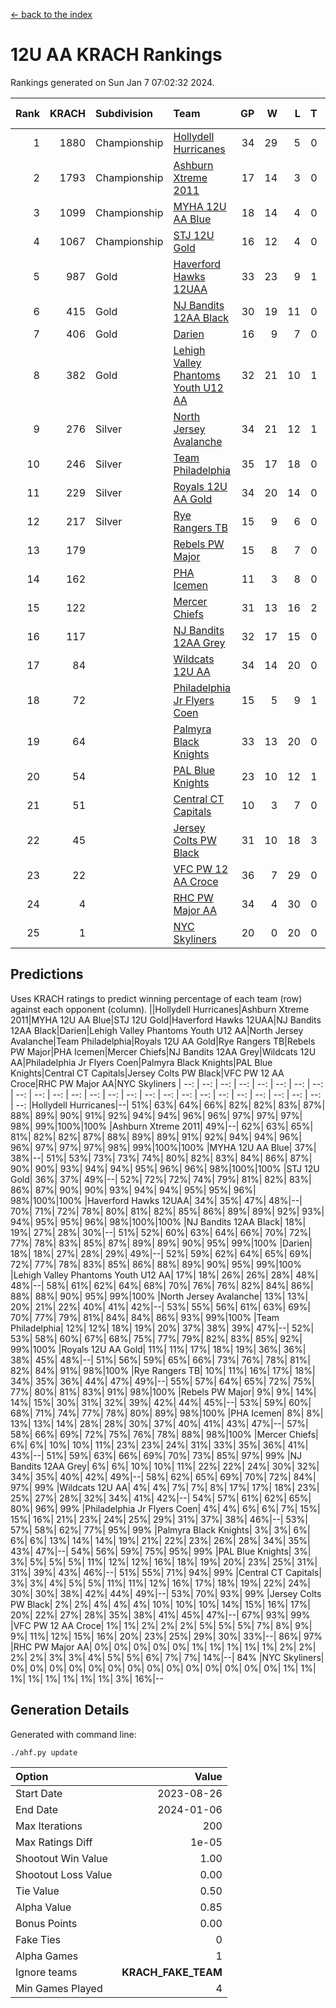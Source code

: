 [<- back to the index](readme.md)
# 12U AA KRACH Rankings
Rankings generated on Sun Jan  7 07:02:32 2024.

Rank|KRACH|Subdivision|Team|GP|W|L|T|OTW|OTL|SoS|Exp Wins|Win Diff
---:|---:|:---|:---|---:|---:|---:|---:|---:|---:|---:|---:|---:
1|1880|Championship|[Hollydell Hurricanes](https://gamesheetstats.com/seasons/3659/teams/141133/schedule)|34|29|5|0|4|0|411|29.8|-0.0
2|1793|Championship|[Ashburn Xtreme 2011](https://gamesheetstats.com/seasons/3659/teams/141121/schedule)|17|14|3|0|1|0|485|14.8|-0.0
3|1099|Championship|[MYHA 12U AA Blue](https://gamesheetstats.com/seasons/3659/teams/141123/schedule)|18|14|4|0|1|1|426|14.8|-0.0
4|1067|Championship|[STJ 12U Gold](https://gamesheetstats.com/seasons/3659/teams/141122/schedule)|16|12|4|0|1|0|470|12.8|-0.0
5|987|Gold|[Haverford Hawks 12UAA](https://gamesheetstats.com/seasons/3659/teams/141127/schedule)|33|23|9|1|2|3|599|24.3|-0.0
6|415|Gold|[NJ Bandits 12AA Black](https://gamesheetstats.com/seasons/3659/teams/141126/schedule)|30|19|11|0|0|1|480|19.8|-0.0
7|406|Gold|[Darien](https://gamesheetstats.com/seasons/3659/teams/141125/schedule)|16|9|7|0|1|1|459|9.9|0.0
8|382|Gold|[Lehigh Valley Phantoms Youth U12 AA](https://gamesheetstats.com/seasons/3659/teams/141129/schedule)|32|21|10|1|0|1|370|22.4|0.0
9|276|Silver|[North Jersey Avalanche](https://gamesheetstats.com/seasons/3659/teams/141137/schedule)|34|21|12|1|1|2|264|22.4|0.0
10|246|Silver|[Team Philadelphia](https://gamesheetstats.com/seasons/3659/teams/141128/schedule)|35|17|18|0|3|4|534|17.9|0.0
11|229|Silver|[Royals 12U AA Gold](https://gamesheetstats.com/seasons/3659/teams/141142/schedule)|34|20|14|0|3|1|333|20.9|0.0
12|217|Silver|[Rye Rangers TB](https://gamesheetstats.com/seasons/3659/teams/141140/schedule)|15|9|6|0|1|1|203|9.9|0.0
13|179||[Rebels PW Major](https://gamesheetstats.com/seasons/3659/teams/141138/schedule)|15|8|7|0|1|0|194|8.9|0.0
14|162||[PHA Icemen](https://gamesheetstats.com/seasons/3659/teams/141145/schedule)|11|3|8|0|0|0|754|3.8|-0.0
15|122||[Mercer Chiefs](https://gamesheetstats.com/seasons/3659/teams/141135/schedule)|31|13|16|2|2|3|372|14.9|0.0
16|117||[NJ Bandits 12AA Grey](https://gamesheetstats.com/seasons/3659/teams/141134/schedule)|32|17|15|0|1|2|244|17.9|0.0
17|84||[Wildcats 12U AA](https://gamesheetstats.com/seasons/3659/teams/141136/schedule)|34|14|20|0|0|0|386|14.9|0.0
18|72||[Philadelphia Jr Flyers Coen](https://gamesheetstats.com/seasons/3659/teams/141143/schedule)|15|5|9|1|0|0|432|6.4|0.0
19|64||[Palmyra Black Knights](https://gamesheetstats.com/seasons/3659/teams/141130/schedule)|33|13|20|0|2|1|428|13.9|0.0
20|54||[PAL Blue Knights](https://gamesheetstats.com/seasons/3659/teams/141139/schedule)|23|10|12|1|0|1|125|11.4|0.0
21|51||[Central CT Capitals](https://gamesheetstats.com/seasons/3659/teams/141124/schedule)|10|3|7|0|0|2|363|3.9|0.0
22|45||[Jersey Colts PW Black](https://gamesheetstats.com/seasons/3659/teams/141141/schedule)|31|10|18|3|1|0|180|12.4|0.0
23|22||[VFC PW 12 AA Croce](https://gamesheetstats.com/seasons/3659/teams/141131/schedule)|36|7|29|0|1|2|485|7.9|0.0
24|4||[RHC PW Major AA](https://gamesheetstats.com/seasons/3659/teams/141132/schedule)|34|4|30|0|0|0|237|4.9|0.0
25|1||[NYC Skyliners](https://gamesheetstats.com/seasons/3659/teams/141144/schedule)|20|0|20|0|0|0|118|0.9|0.0

## Predictions
Uses KRACH ratings to predict winning percentage of each team (row) against each opponent (column).
||Hollydell Hurricanes|Ashburn Xtreme 2011|MYHA 12U AA Blue|STJ 12U Gold|Haverford Hawks 12UAA|NJ Bandits 12AA Black|Darien|Lehigh Valley Phantoms Youth U12 AA|North Jersey Avalanche|Team Philadelphia|Royals 12U AA Gold|Rye Rangers TB|Rebels PW Major|PHA Icemen|Mercer Chiefs|NJ Bandits 12AA Grey|Wildcats 12U AA|Philadelphia Jr Flyers Coen|Palmyra Black Knights|PAL Blue Knights|Central CT Capitals|Jersey Colts PW Black|VFC PW 12 AA Croce|RHC PW Major AA|NYC Skyliners
| --: | --: | --: | --: | --: | --: | --: | --: | --: | --: | --: | --: | --: | --: | --: | --: | --: | --: | --: | --: | --: | --: | --: | --: | --: | --: 
|Hollydell Hurricanes|--| 51%| 63%| 64%| 66%| 82%| 82%| 83%| 87%| 88%| 89%| 90%| 91%| 92%| 94%| 94%| 96%| 96%| 97%| 97%| 97%| 98%| 99%|100%|100%
|Ashburn Xtreme 2011| 49%|--| 62%| 63%| 65%| 81%| 82%| 82%| 87%| 88%| 89%| 89%| 91%| 92%| 94%| 94%| 96%| 96%| 97%| 97%| 97%| 98%| 99%|100%|100%
|MYHA 12U AA Blue| 37%| 38%|--| 51%| 53%| 73%| 73%| 74%| 80%| 82%| 83%| 84%| 86%| 87%| 90%| 90%| 93%| 94%| 94%| 95%| 96%| 96%| 98%|100%|100%
|STJ 12U Gold| 36%| 37%| 49%|--| 52%| 72%| 72%| 74%| 79%| 81%| 82%| 83%| 86%| 87%| 90%| 90%| 93%| 94%| 94%| 95%| 95%| 96%| 98%|100%|100%
|Haverford Hawks 12UAA| 34%| 35%| 47%| 48%|--| 70%| 71%| 72%| 78%| 80%| 81%| 82%| 85%| 86%| 89%| 89%| 92%| 93%| 94%| 95%| 95%| 96%| 98%|100%|100%
|NJ Bandits 12AA Black| 18%| 19%| 27%| 28%| 30%|--| 51%| 52%| 60%| 63%| 64%| 66%| 70%| 72%| 77%| 78%| 83%| 85%| 87%| 89%| 89%| 90%| 95%| 99%|100%
|Darien| 18%| 18%| 27%| 28%| 29%| 49%|--| 52%| 59%| 62%| 64%| 65%| 69%| 72%| 77%| 78%| 83%| 85%| 86%| 88%| 89%| 90%| 95%| 99%|100%
|Lehigh Valley Phantoms Youth U12 AA| 17%| 18%| 26%| 26%| 28%| 48%| 48%|--| 58%| 61%| 62%| 64%| 68%| 70%| 76%| 76%| 82%| 84%| 86%| 88%| 88%| 90%| 95%| 99%|100%
|North Jersey Avalanche| 13%| 13%| 20%| 21%| 22%| 40%| 41%| 42%|--| 53%| 55%| 56%| 61%| 63%| 69%| 70%| 77%| 79%| 81%| 84%| 84%| 86%| 93%| 99%|100%
|Team Philadelphia| 12%| 12%| 18%| 19%| 20%| 37%| 38%| 39%| 47%|--| 52%| 53%| 58%| 60%| 67%| 68%| 75%| 77%| 79%| 82%| 83%| 85%| 92%| 99%|100%
|Royals 12U AA Gold| 11%| 11%| 17%| 18%| 19%| 36%| 36%| 38%| 45%| 48%|--| 51%| 56%| 59%| 65%| 66%| 73%| 76%| 78%| 81%| 82%| 84%| 91%| 98%|100%
|Rye Rangers TB| 10%| 11%| 16%| 17%| 18%| 34%| 35%| 36%| 44%| 47%| 49%|--| 55%| 57%| 64%| 65%| 72%| 75%| 77%| 80%| 81%| 83%| 91%| 98%|100%
|Rebels PW Major|  9%|  9%| 14%| 14%| 15%| 30%| 31%| 32%| 39%| 42%| 44%| 45%|--| 53%| 59%| 60%| 68%| 71%| 74%| 77%| 78%| 80%| 89%| 98%|100%
|PHA Icemen|  8%|  8%| 13%| 13%| 14%| 28%| 28%| 30%| 37%| 40%| 41%| 43%| 47%|--| 57%| 58%| 66%| 69%| 72%| 75%| 76%| 78%| 88%| 98%|100%
|Mercer Chiefs|  6%|  6%| 10%| 10%| 11%| 23%| 23%| 24%| 31%| 33%| 35%| 36%| 41%| 43%|--| 51%| 59%| 63%| 66%| 69%| 70%| 73%| 85%| 97%| 99%
|NJ Bandits 12AA Grey|  6%|  6%| 10%| 10%| 11%| 22%| 22%| 24%| 30%| 32%| 34%| 35%| 40%| 42%| 49%|--| 58%| 62%| 65%| 69%| 70%| 72%| 84%| 97%| 99%
|Wildcats 12U AA|  4%|  4%|  7%|  7%|  8%| 17%| 17%| 18%| 23%| 25%| 27%| 28%| 32%| 34%| 41%| 42%|--| 54%| 57%| 61%| 62%| 65%| 80%| 96%| 99%
|Philadelphia Jr Flyers Coen|  4%|  4%|  6%|  6%|  7%| 15%| 15%| 16%| 21%| 23%| 24%| 25%| 29%| 31%| 37%| 38%| 46%|--| 53%| 57%| 58%| 62%| 77%| 95%| 99%
|Palmyra Black Knights|  3%|  3%|  6%|  6%|  6%| 13%| 14%| 14%| 19%| 21%| 22%| 23%| 26%| 28%| 34%| 35%| 43%| 47%|--| 54%| 56%| 59%| 75%| 95%| 99%
|PAL Blue Knights|  3%|  3%|  5%|  5%|  5%| 11%| 12%| 12%| 16%| 18%| 19%| 20%| 23%| 25%| 31%| 31%| 39%| 43%| 46%|--| 51%| 55%| 71%| 94%| 99%
|Central CT Capitals|  3%|  3%|  4%|  5%|  5%| 11%| 11%| 12%| 16%| 17%| 18%| 19%| 22%| 24%| 30%| 30%| 38%| 42%| 44%| 49%|--| 53%| 70%| 93%| 99%
|Jersey Colts PW Black|  2%|  2%|  4%|  4%|  4%| 10%| 10%| 10%| 14%| 15%| 16%| 17%| 20%| 22%| 27%| 28%| 35%| 38%| 41%| 45%| 47%|--| 67%| 93%| 99%
|VFC PW 12 AA Croce|  1%|  1%|  2%|  2%|  2%|  5%|  5%|  5%|  7%|  8%|  9%|  9%| 11%| 12%| 15%| 16%| 20%| 23%| 25%| 29%| 30%| 33%|--| 86%| 97%
|RHC PW Major AA|  0%|  0%|  0%|  0%|  0%|  1%|  1%|  1%|  1%|  1%|  2%|  2%|  2%|  2%|  3%|  3%|  4%|  5%|  5%|  6%|  7%|  7%| 14%|--| 84%
|NYC Skyliners|  0%|  0%|  0%|  0%|  0%|  0%|  0%|  0%|  0%|  0%|  0%|  0%|  0%|  0%|  1%|  1%|  1%|  1%|  1%|  1%|  1%|  1%|  3%| 16%|--

## Generation Details

Generated with command line:
```
./ahf.py update
```

| Option | Value |
| :----- | ----: |
| Start Date | 2023-08-26 |
| End Date | 2024-01-06 |
| Max Iterations | 200 |
| Max Ratings Diff | 1e-05 |
| Shootout Win Value | 1.00 |
| Shootout Loss Value | 0.00 |
| Tie Value | 0.50 |
| Alpha Value | 0.85 |
| Bonus Points | 0.00 |
| Fake Ties | 0 |
| Alpha Games | 1 |
| Ignore teams | __KRACH_FAKE_TEAM__ |
| Min Games Played | 4 |

